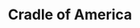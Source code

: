 ---
pid: ch672
title: Cradle of America
location_transcription: NE Philadelphia
coordinates: "[-75.104956, 40.067849]"
zipcode: '19111'
gen_neighborhood: Northeast Philadelphia
neighborhood: Lawndale,Castor Gardens
outside_phl: 
age: '25'
age_range: 20-29
instagram: 
image_file_name: ch_672.jpg
proposal_transcription: Philadelphia is the birthplace of America so something with
  an American flag embracing/cradling all of its (regardless of race. gender.etc)
  citizens.
topic: Gender Identity,History,Inclusivity,Race Ethnicity
topic_summary: 0, 0, 0, 0, 0
type: Sculpture Statue
keywords_other: 
credit: Aizaz Gill
image_labels: 
twitter: 
facebook: 
permalink: "/monuments/ch672/"
layout: item-page
---